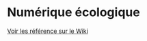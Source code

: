 # Numérique écologique
[Voir les référence sur le Wiki](https://github.com/ecolabdata/NumeriqueEcologique/wiki/R%C3%A9f%C3%A9rences-sur-le-num%C3%A9rique-%C3%A9cologique)